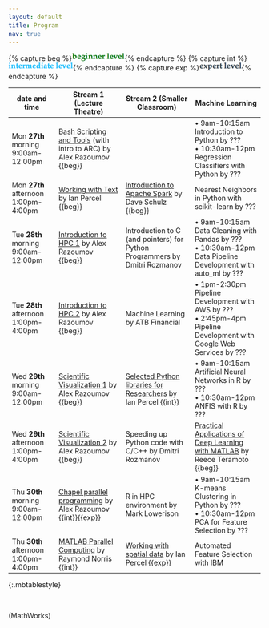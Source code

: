 ```yaml
---
layout: default
title: Program
nav: true
---
```


{% capture beg %}![beginner](images/beginner.png){% endcapture %}
{% capture int %}![intermediate](images/intermediate.png){% endcapture %}
{% capture exp %}![expert](images/expert.png){% endcapture %}

| date and time | Stream 1 (Lecture Theatre) | Stream 2 (Smaller Classroom) | Machine Learning |
| ------------- | --------------- | ----------------- | ----------------- |
| Mon **27th** morning 9:00am-12:00pm | [Bash Scripting and Tools](bash) (with intro to ARC) by Alex Razoumov {{beg}} | | • 9am-10:15am Introduction to Python by ??? <br> • 10:30am-12pm Regression Classifiers with Python by ??? |
| Mon **27th** afternoon 1:00pm-4:00pm | [Working with Text](working_with_text) by Ian Percel {{beg}} | [Introduction to Apache Spark](intro_to_spark) by Dave Schulz {{beg}} | Nearest Neighbors in Python with scikit-learn by ??? |
| Tue **28th** morning 9:00am-12:00pm | [Introduction to HPC 1](introHPC) by Alex Razoumov {{beg}} | Introduction to C (and pointers) for Python Programmers by Dmitri Rozmanov | • 9am-10:15am Data Cleaning with Pandas by ??? <br> • 10:30am-12pm Data Pipeline Development with auto_ml by ??? |
| Tue **28th** afternoon 1:00pm-4:00pm | [Introduction to HPC 2](introHPC) by Alex Razoumov {{beg}} | Machine Learning by ATB Financial | • 1pm-2:30pm Pipeline Development with AWS by ??? <br> • 2:45pm-4pm Pipeline Development with Google Web Services by ??? |
| Wed **29th** morning 9:00am-12:00pm | [Scientific Visualization 1](visualization) by Alex Razoumov {{beg}} | [Selected Python libraries for Researchers](python_libraries_research) by Ian Percel {{int}} | • 9am-10:15am Artificial Neural Networks in R by ??? <br> • 10:30am-12pm ANFIS with R by ??? |
| Wed **29th** afternoon 1:00pm-4:00pm | [Scientific Visualization 2](visualization) by Alex Razoumov {{beg}} | Speeding up Python code with C/C++ by Dmitri Rozmanov | [Practical Applications of Deep Learning with MATLAB](deepLearningMatlab) by Reece Teramoto {{beg}} |
| Thu **30th** morning 9:00am-12:00pm | [Chapel parallel programming](chapel) by Alex Razoumov {{int}}{{exp}}| R in HPC environment by Mark Lowerison | • 9am-10:15am K-means Clustering in Python by ??? <br> • 10:30am-12pm PCA for Feature Selection by ??? |
| Thu **30th** afternoon 1:00pm-4:00pm | [MATLAB Parallel Computing](parallelMatlab) by Raymond Norris {{int}} | [Working with spatial data](working_with_spatial) by Ian Percel {{exp}} | Automated Feature Selection with IBM |
{:.mbtablestyle}

&nbsp;

<!-- <strike>Python scripting for Scientists</strike> -->

 (MathWorks)
